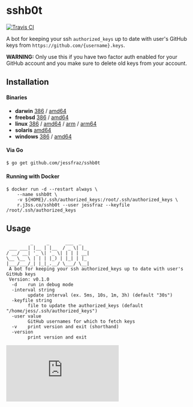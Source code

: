 # sshb0t

[![Travis CI](https://travis-ci.org/jessfraz/sshb0t.svg?branch=master)](https://travis-ci.org/jessfraz/sshb0t)

A bot for keeping your ssh `authorized_keys` up to date with user's GitHub keys
from `https://github.com/{username}.keys`.

**WARNING:** Only use this if you have two factor auth enabled for your GitHub
account and you make sure to delete old keys from your account.

## Installation

#### Binaries

- **darwin** [386](https://github.com/jessfraz/sshb0t/releases/download/v0.1.0/sshb0t-darwin-386) / [amd64](https://github.com/jessfraz/sshb0t/releases/download/v0.1.0/sshb0t-darwin-amd64)
- **freebsd** [386](https://github.com/jessfraz/sshb0t/releases/download/v0.1.0/sshb0t-freebsd-386) / [amd64](https://github.com/jessfraz/sshb0t/releases/download/v0.1.0/sshb0t-freebsd-amd64)
- **linux** [386](https://github.com/jessfraz/sshb0t/releases/download/v0.1.0/sshb0t-linux-386) / [amd64](https://github.com/jessfraz/sshb0t/releases/download/v0.1.0/sshb0t-linux-amd64) / [arm](https://github.com/jessfraz/sshb0t/releases/download/v0.1.0/sshb0t-linux-arm) / [arm64](https://github.com/jessfraz/sshb0t/releases/download/v0.1.0/sshb0t-linux-arm64)
- **solaris** [amd64](https://github.com/jessfraz/sshb0t/releases/download/v0.1.0/sshb0t-solaris-amd64)
- **windows** [386](https://github.com/jessfraz/sshb0t/releases/download/v0.1.0/sshb0t-windows-386) / [amd64](https://github.com/jessfraz/sshb0t/releases/download/v0.1.0/sshb0t-windows-amd64)

#### Via Go

```bash
$ go get github.com/jessfraz/sshb0t
```

#### Running with Docker

```console
$ docker run -d --restart always \
    --name sshb0t \
    -v ${HOME}/.ssh/authorized_keys:/root/.ssh/authorized_keys \
    r.j3ss.co/sshb0t --user jessfraz --keyfile /root/.ssh/authorized_keys
```

## Usage

```console
         _     _      ___  _
 ___ ___| |__ | |__  / _ \| |_
/ __/ __| '_ \| '_ \| | | | __|
\__ \__ \ | | | |_) | |_| | |_
|___/___/_| |_|_.__/ \___/ \__|
 A bot for keeping your ssh authorized_keys up to date with user's GitHub keys
 Version: v0.1.0
  -d    run in debug mode
  -interval string
        update interval (ex. 5ms, 10s, 1m, 3h) (default "30s")
  -keyfile string
        file to update the authorized_keys (default "/home/jess/.ssh/authorized_keys")
  -user value
        GitHub usernames for which to fetch keys
  -v    print version and exit (shorthand)
  -version
        print version and exit
```



[![Analytics](https://ga-beacon.appspot.com/UA-29404280-16/sshb0t/README.md)](https://github.com/jessfraz/sshb0t)

